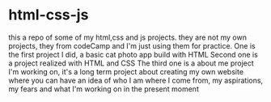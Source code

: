 # html-css-js
this a repo of some of my html,css and js projects. they are not my own projects, they from codeCamp and I'm just using them for practice.
One is the first project I did, a basic cat photo app build with HTML
Second one is a project realized with HTML and CSS
The third one is a about me project I'm working on, it's a long term project about creating my own website where you can have an idea of who I am where I come from, my aspirations, my fears and what I'm working on in the present moment
